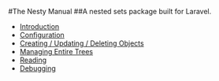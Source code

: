 #The Nesty Manual
##A nested sets package built for Laravel.

* [Introduction](/manuals/nesty/introduction)
* [Configuration](/manuals/nesty/configuration)
* [Creating / Updating / Deleting Objects](/manuals/nesty/cud)
* [Managing Entire Trees](/manuals/nesty/managing_trees)
* [Reading](/manuals/nesty/reading)
* [Debugging](/manuals/nesty/debugging)

